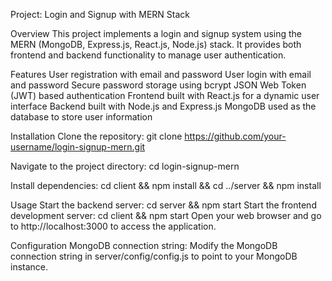 Project: Login and Signup with MERN Stack

Overview
This project implements a login and signup system using the MERN (MongoDB, Express.js, React.js, Node.js) stack.
It provides both frontend and backend functionality to manage user authentication.

Features
User registration with email and password
User login with email and password
Secure password storage using bcrypt
JSON Web Token (JWT) based authentication
Frontend built with React.js for a dynamic user interface
Backend built with Node.js and Express.js
MongoDB used as the database to store user information

Installation
Clone the repository:
git clone https://github.com/your-username/login-signup-mern.git

Navigate to the project directory:
cd login-signup-mern

Install dependencies:
cd client && npm install && cd ../server && npm install

Usage
Start the backend server:
cd server && npm start
Start the frontend development server:
cd client && npm start
Open your web browser and go to http://localhost:3000 to access the application.

Configuration
MongoDB connection string: Modify the MongoDB connection string in server/config/config.js to point to your MongoDB instance.
